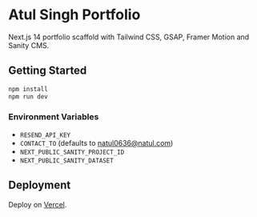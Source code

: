 # Atul Singh Portfolio

Next.js 14 portfolio scaffold with Tailwind CSS, GSAP, Framer Motion and Sanity CMS.

## Getting Started

```bash
npm install
npm run dev
```

### Environment Variables

- `RESEND_API_KEY`
- `CONTACT_TO` (defaults to natul0636@natul.com)
- `NEXT_PUBLIC_SANITY_PROJECT_ID`
- `NEXT_PUBLIC_SANITY_DATASET`

## Deployment

Deploy on [Vercel](https://vercel.com).
